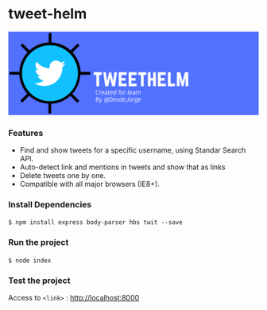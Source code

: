 # tweet-helm

![](https://github.com/DesdeJorge/tweet-helm/blob/master/public/images/banner.png)

### Features

- Find and show tweets for a specific username, using Standar Search API.
- Auto-detect link and mentions in tweets and show that as links 
- Delete tweets one by one.
- Compatible with all major browsers (IE8+).

### Install Dependencies

`$ npm install express body-parser hbs twit --save `

### Run the project

`$ node index`

### Test the project

Access to `<link>` : <http://localhost:8000>
